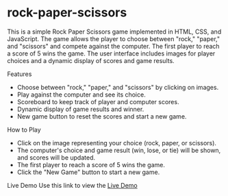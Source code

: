 # rock-paper-scissors
This is a simple Rock Paper Scissors game implemented in HTML, CSS, and JavaScript. The game allows the player to choose between "rock," "paper," and "scissors" and compete against the computer. The first player to reach a score of 5 wins the game. The user interface includes images for player choices and a dynamic display of scores and game results.

Features
 - Choose between "rock," "paper," and "scissors" by clicking on images.
 - Play against the computer and see its choice.
 - Scoreboard to keep track of player and computer scores.
 - Dynamic display of game results and winner.
 - New game button to reset the scores and start a new game.

How to Play
 - Click on the image representing your choice (rock, paper, or scissors).
 - The computer's choice and game result (win, lose, or tie) will be shown, and scores will be updated.
 - The first player to reach a score of 5 wins the game.
 - Click the "New Game" button to start a new game.

Live Demo
Use this link to view the [Live Demo](https://knoxx-code.github.io/rock-paper-scissors/)
